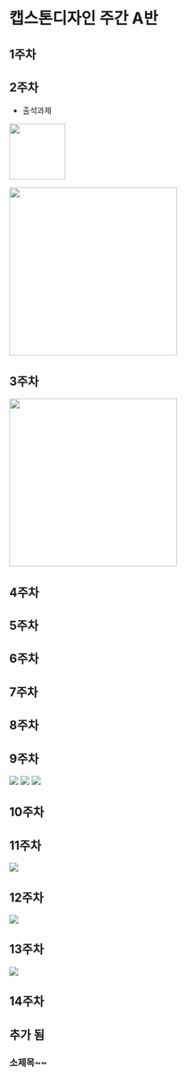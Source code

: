 # 캡스톤디자인 주간 A반

##  1주차

## 2주차
  - 출석과제

<img width="100" height="100" src="./png/2주차.JPG"></img>

<img width="300" height="300" src="./png/강아지.jpg"></img>


## 3주차

<img width="300" height="300" src="./png/네이버작동.JPG"></img>
## 4주차
## 5주차
## 6주차
## 7주차
## 8주차
## 9주차

<img src="./png/9주차과제1.JPG"></img>
<img src="./png/9주차과제2.JPG"></img>
<img src="./png/9주차과제그라데이션.JPG"></img>

## 10주차
## 11주차

<img src="./png/11주차과제_20173028이혜지.JPG"></img>
## 12주차

<img src="./png/12주차과제_영화정보수.JPG"></img>
## 13주차
<img src="./png/13주차과제_영화순위.JPG"></img>

## 14주차
## 추가 됨

### 소제목~~
